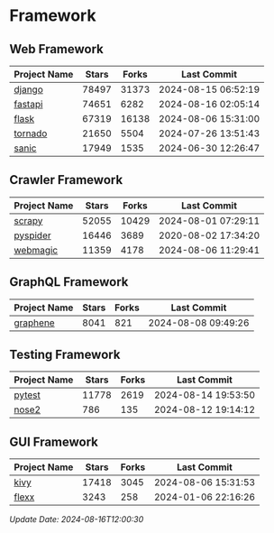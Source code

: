 # Framework

## Web Framework
| Project Name | Stars | Forks | Last Commit |
| ------------ | ----- | ----- | ----------- |
| [django](https://github.com/django/django) | 78497 | 31373 | 2024-08-15 06:52:19 |
| [fastapi](https://github.com/fastapi/fastapi) | 74651 | 6282 | 2024-08-16 02:05:14 |
| [flask](https://github.com/pallets/flask) | 67319 | 16138 | 2024-08-06 15:31:00 |
| [tornado](https://github.com/tornadoweb/tornado) | 21650 | 5504 | 2024-07-26 13:51:43 |
| [sanic](https://github.com/sanic-org/sanic) | 17949 | 1535 | 2024-06-30 12:26:47 |

## Crawler Framework
| Project Name | Stars | Forks | Last Commit |
| ------------ | ----- | ----- | ----------- |
| [scrapy](https://github.com/scrapy/scrapy) | 52055 | 10429 | 2024-08-01 07:29:11 |
| [pyspider](https://github.com/binux/pyspider) | 16446 | 3689 | 2020-08-02 17:34:20 |
| [webmagic](https://github.com/code4craft/webmagic) | 11359 | 4178 | 2024-08-06 11:29:41 |

## GraphQL Framework
| Project Name | Stars | Forks | Last Commit |
| ------------ | ----- | ----- | ----------- |
| [graphene](https://github.com/graphql-python/graphene) | 8041 | 821 | 2024-08-08 09:49:26 |

## Testing Framework
| Project Name | Stars | Forks | Last Commit |
| ------------ | ----- | ----- | ----------- |
| [pytest](https://github.com/pytest-dev/pytest) | 11778 | 2619 | 2024-08-14 19:53:50 |
| [nose2](https://github.com/nose-devs/nose2) | 786 | 135 | 2024-08-12 19:14:12 |

## GUI Framework
| Project Name | Stars | Forks | Last Commit |
| ------------ | ----- | ----- | ----------- |
| [kivy](https://github.com/kivy/kivy) | 17418 | 3045 | 2024-08-06 15:31:53 |
| [flexx](https://github.com/flexxui/flexx) | 3243 | 258 | 2024-01-06 22:16:26 |

*Update Date: 2024-08-16T12:00:30*